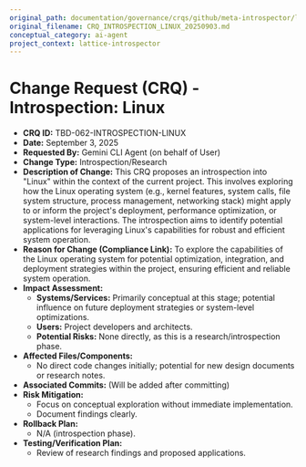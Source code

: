 ```yaml
---
original_path: documentation/governance/crqs/github/meta-introspector/lattice-introspector/docs/crq/CRQ_INTROSPECTION_LINUX_20250903.md
original_filename: CRQ_INTROSPECTION_LINUX_20250903.md
conceptual_category: ai-agent
project_context: lattice-introspector
---
```


# Change Request (CRQ) - Introspection: Linux

*   **CRQ ID:** TBD-062-INTROSPECTION-LINUX
*   **Date:** September 3, 2025
*   **Requested By:** Gemini CLI Agent (on behalf of User)
*   **Change Type:** Introspection/Research
*   **Description of Change:**
    This CRQ proposes an introspection into "Linux" within the context of the current project. This involves exploring how the Linux operating system (e.g., kernel features, system calls, file system structure, process management, networking stack) might apply to or inform the project's deployment, performance optimization, or system-level interactions. The introspection aims to identify potential applications for leveraging Linux's capabilities for robust and efficient system operation.
*   **Reason for Change (Compliance Link):**
    To explore the capabilities of the Linux operating system for potential optimization, integration, and deployment strategies within the project, ensuring efficient and reliable system operation.
*   **Impact Assessment:**
    *   **Systems/Services:** Primarily conceptual at this stage; potential influence on future deployment strategies or system-level optimizations.
    *   **Users:** Project developers and architects.
    *   **Potential Risks:** None directly, as this is a research/introspection phase.
*   **Affected Files/Components:**
    *   No direct code changes initially; potential for new design documents or research notes.
*   **Associated Commits:** (Will be added after committing)
*   **Risk Mitigation:**
    *   Focus on conceptual exploration without immediate implementation.
    *   Document findings clearly.
*   **Rollback Plan:**
    *   N/A (introspection phase).
*   **Testing/Verification Plan:**
    *   Review of research findings and proposed applications.
